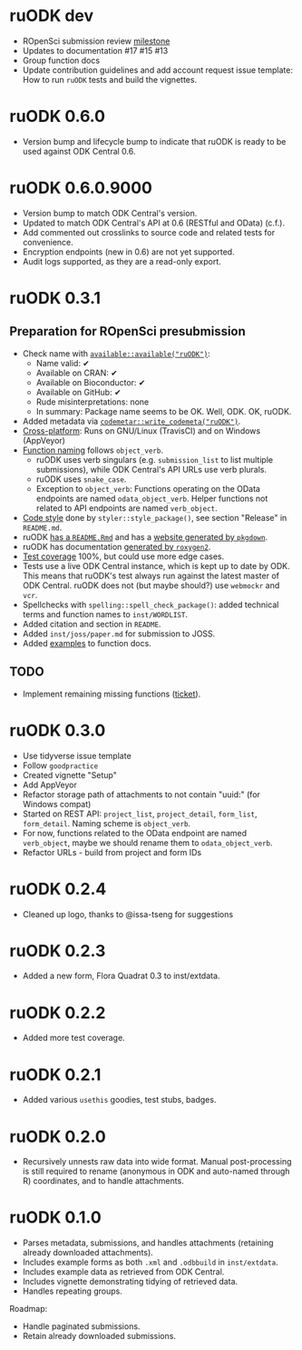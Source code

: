 # ruODK dev
* ROpenSci submission review [milestone](https://github.com/dbca-wa/ruODK/milestone/3)
* Updates to documentation #17 #15 #13
* Group function docs
* Update contribution guidelines and add account request issue template:
  How to run `ruODK` tests and build the vignettes.

# ruODK 0.6.0
* Version bump and lifecycle bump to indicate that ruODK is ready to be used
  against ODK Central 0.6.

# ruODK 0.6.0.9000
* Version bump to match ODK Central's version.
* Updated to match ODK Central's API at 0.6 (RESTful and OData) (c.f.).
* Add commented out crosslinks to source code and related tests for convenience.
* Encryption endpoints (new in 0.6) are not yet supported.
* Audit logs supported, as they are a read-only export.

# ruODK 0.3.1
## Preparation for ROpenSci presubmission
* Check name with [`available::available("ruODK")`](https://devguide.ropensci.org/building.html#naming-your-package):
  * Name valid: ✔
  * Available on CRAN: ✔ 
  * Available on Bioconductor: ✔
  * Available on GitHub:  ✔ 
  * Rude misinterpretations: none
  * In summary: Package name seems to be OK. Well, ODK. OK, ruODK.
* Added metadata via 
  [`codemetar::write_codemeta("ruODK")`](https://devguide.ropensci.org/building.html#creating-metadata-for-your-package).
* [Cross-platform](https://devguide.ropensci.org/building.html#platforms): 
  Runs on GNU/Linux (TravisCI) and on Windows (AppVeyor)
* [Function naming](https://devguide.ropensci.org/building.html#function-and-argument-naming)
  follows `object_verb`. 
  * ruODK uses verb singulars (e.g. `submission_list` to 
  list multiple submissions), while ODK Central's API URLs use verb plurals.
  * ruODK uses `snake_case`.
  * Exception to `object_verb`: 
    Functions operating on the OData endpoints are named `odata_object_verb`.
    Helper functions not related to API endpoints are named `verb_object`. 
* [Code style](https://devguide.ropensci.org/building.html#code-style) done
  by `styler::style_package()`, see section "Release" in `README.md`.
* ruODK [has a `README.Rmd`](https://devguide.ropensci.org/building.html#readme) 
  and has a 
  [website generated by `pkgdown`](https://devguide.ropensci.org/building.html#website).
* ruODK has documentation 
  [generated by `roxygen2`](https://devguide.ropensci.org/building.html#documentation).
* [Test coverage](https://devguide.ropensci.org/building.html#testing) 100%, but
  could use more edge cases.
* Tests use a live ODK Central instance, which is kept up to date by ODK.
  This means that ruODK's test always run against the latest master of ODK Central.
  ruODK does not (but maybe should?) use `webmockr` and `vcr`.
* Spellchecks with `spelling::spell_check_package()`: added technical terms and
  function names to `inst/WORDLIST`.
* Added citation and section in `README`.
* Added `inst/joss/paper.md` for submission to JOSS.
* Added [examples](https://devguide.ropensci.org/building.html#examples) to 
  function docs.

## TODO
* Implement remaining missing functions ([ticket](https://github.com/dbca-wa/ruODK/issues/9)).

# ruODK 0.3.0
* Use tidyverse issue template
* Follow `goodpractice`
* Created vignette "Setup"
* Add AppVeyor
* Refactor storage path of attachments to not contain "uuid:" (for Windows compat)
* Started on REST API: `project_list`, `project_detail`, `form_list`, 
  `form_detail`. Naming scheme is `object_verb`. 
* For now, functions related to the OData endpoint
  are named `verb_object`, maybe we should rename them to `odata_object_verb`.
* Refactor URLs - build from project and form IDs
  
# ruODK 0.2.4
* Cleaned up logo, thanks to @issa-tseng for suggestions

# ruODK 0.2.3
* Added a new form, Flora Quadrat 0.3 to inst/extdata.

# ruODK 0.2.2
* Added more test coverage.

# ruODK 0.2.1
* Added various `usethis` goodies, test stubs, badges.

# ruODK 0.2.0
* Recursively unnests raw data into wide format. Manual post-processing is still
  required to rename (anonymous in ODK and auto-named through R) coordinates,
  and to handle attachments.

# ruODK 0.1.0
* Parses metadata, submissions, 
  and handles attachments (retaining already downloaded attachments).
* Includes example forms as both `.xml` and `.odbbuild` in `inst/extdata`.
* Includes example data as retrieved from ODK Central.
* Includes vignette demonstrating tidying of retrieved data.
* Handles repeating groups.

Roadmap:

* Handle paginated submissions.
* Retain already downloaded submissions.
